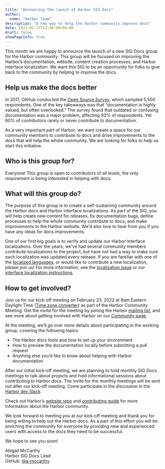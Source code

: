 ```yaml
---
title: "Announcing the launch of Harbor SIG Docs"
author:
  name: "Harbor Team"
description: "A new way to help the Harbor community improve docs"
date: 2022-02-17T12:00:00+04:00
draft: false
showPageInfo: true
---
```


This month we are happy to announce the launch of a new SIG Docs group for the Harbor community. This group will be focused on improving the Harbor’s documentation, website, content creation processes, and Harbor interface localization. We want this SIG to be an opportunity for folks to give back to the community by helping to improve the docs.

## Help us make the docs better

In 2017, GitHub conducted the [Open Source Survey](https://opensourcesurvey.org/2017/), which sampled 5,500 respondents. One of the key takeaways was that “documentation is highly valued, but often overlooked.” The survey found that outdated or confusing documentation was a major problem, affecting 93% of respondents. Yet 60% of contributors rarely or never contribute to documentation.

As a very important part of Harbor, we want create a space for our community members to contribute to docs and drive improvements to the docs that will help the whole community. We are looking for folks to help us start this initiative.

## Who is this group for?

Everyone! This group is open to contributors of all levels, the only requirement is being interested in helping with docs.

## What will this group do?

The purpose of this group is to create a self-sustaining community around the Harbor docs and Harbor interface localizations. As part of the SIG, you will help create new content for releases, fix documentation bugs, define processes to help the whole community contribute to docs, and make improvements to the Harbor website. We'd also love to hear from you if you have any ideas for docs improvements.

One of our first big goals is to verify and update our Harbor interface localizations. Over the years, we’ve had several community members contribute localizations to the project, but have not had a way to make sure each localization was updated every release. If you are familiar with one of the [localized languages](https://github.com/goharbor/harbor/tree/main/src/portal/src/i18n/lang), or would like to contribute a new localization, please join us! For more information, see the [localization issue](https://github.com/goharbor/harbor/issues/16321) or our [interface localization instructions](https://goharbor.io/docs/latest/build-customize-contribute/developer-guide-i18n/).

## How to get involved?

Join us for our kick-off meeting on February 23, 2022 at 8am Eastern Daylight Time ([Time zone converter](https://www.timeanddate.com/worldclock/usa/boston)) as part of the Harbor Community Meeting. Get the invite for the meeting by joining the Harbor [mailing list](https://lists.cncf.io/g/harbor-users), and see more about getting involved with Harbor on our [Community page](https://goharbor.io/community/).

At the meeting, we’ll go over more details about participating in the working group, covering the following topics

* The Harbor docs tools and how to set up your environment
* How to preview the documentation locally before submitting a pull request
* Anything else you’d like to know about helping with Harbor documentation

After our initial kick-off meeting, we are planning to hold monthly SIG Docs meetings to talk about projects and hold informational sessions about contributing to Harbor docs. The invite for the monthly meetings will be sent out after our kick-off meeting. Come participate in the discussion in the [Harbor dev Slack](https://cloud-native.slack.com/archives/CC1E0J0MC).  

Check out Harbor’s [website repo](https://github.com/goharbor/website) and [contributing guide](https://github.com/goharbor/harbor/blob/main/CONTRIBUTING.md) for more information about the Harbor community.

We look forward to meeting you at our kick-off meeting and thank you for being willing to help out the Harbor docs. As a part of this effort you will be enriching the community for everyone by providing new and experienced users with access to the docs they need to be successful.

We hope to see you soon!

Abigail McCarthy  
Harbor SIG Docs Lead  
GitHub: [@a-mccarthy](https://github.com/a-mccarthy)  
